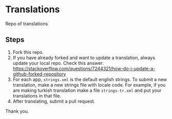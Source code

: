 # Translations
Repo of translations

## Steps
1. Fork this repo.
2. If you have already forked and want to update a translation, always update your local repo. Check this answer: https://stackoverflow.com/questions/7244321/how-do-i-update-a-github-forked-repository
3. For each app, `strings.xml` is the default english strings. To submit a new translation, make a new strings file with locale code. For example, if you are making turkish translation make a file `strings-tr.xml` and put your translations in that file.
4. After translating, submit a pull request.

Thank you.
